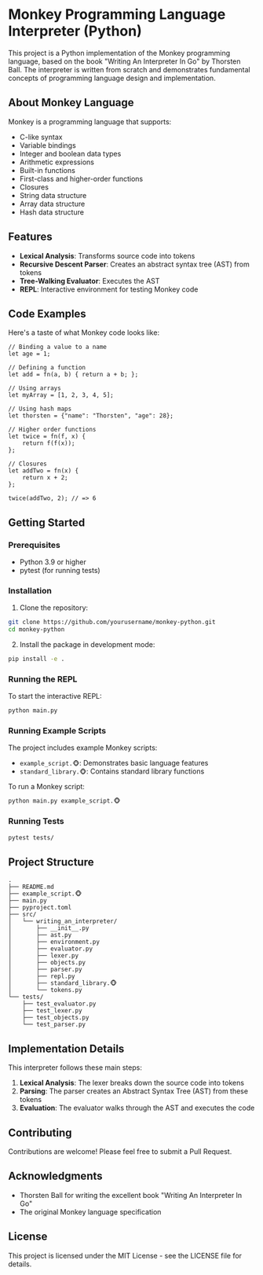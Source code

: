 # Monkey Programming Language Interpreter (Python)

This project is a Python implementation of the Monkey programming language, based on the book "Writing An Interpreter In Go" by Thorsten Ball. The interpreter is written from scratch and demonstrates fundamental concepts of programming language design and implementation.

## About Monkey Language

Monkey is a programming language that supports:

- C-like syntax
- Variable bindings
- Integer and boolean data types
- Arithmetic expressions
- Built-in functions
- First-class and higher-order functions
- Closures
- String data structure
- Array data structure
- Hash data structure

## Features

- **Lexical Analysis**: Transforms source code into tokens
- **Recursive Descent Parser**: Creates an abstract syntax tree (AST) from tokens
- **Tree-Walking Evaluator**: Executes the AST
- **REPL**: Interactive environment for testing Monkey code

## Code Examples

Here's a taste of what Monkey code looks like:

```monkey
// Binding a value to a name
let age = 1;

// Defining a function
let add = fn(a, b) { return a + b; };

// Using arrays
let myArray = [1, 2, 3, 4, 5];

// Using hash maps
let thorsten = {"name": "Thorsten", "age": 28};

// Higher order functions
let twice = fn(f, x) {
    return f(f(x));
};

// Closures
let addTwo = fn(x) {
    return x + 2;
};

twice(addTwo, 2); // => 6
```

## Getting Started

### Prerequisites

- Python 3.9 or higher
- pytest (for running tests)

### Installation

1. Clone the repository:
```bash
git clone https://github.com/yourusername/monkey-python.git
cd monkey-python
```

2. Install the package in development mode:
```bash
pip install -e .
```

### Running the REPL

To start the interactive REPL:

```bash
python main.py
```

### Running Example Scripts

The project includes example Monkey scripts:

- `example_script.🐵`: Demonstrates basic language features
- `standard_library.🐵`: Contains standard library functions

To run a Monkey script:

```bash
python main.py example_script.🐵
```

### Running Tests

```bash
pytest tests/
```

## Project Structure

```
.
├── README.md
├── example_script.🐵
├── main.py
├── pyproject.toml
├── src/
│   └── writing_an_interpreter/
│       ├── __init__.py
│       ├── ast.py
│       ├── environment.py
│       ├── evaluator.py
│       ├── lexer.py
│       ├── objects.py
│       ├── parser.py
│       ├── repl.py
│       ├── standard_library.🐵
│       └── tokens.py
└── tests/
    ├── test_evaluator.py
    ├── test_lexer.py
    ├── test_objects.py
    └── test_parser.py
```

## Implementation Details

This interpreter follows these main steps:

1. **Lexical Analysis**: The lexer breaks down the source code into tokens
2. **Parsing**: The parser creates an Abstract Syntax Tree (AST) from these tokens
3. **Evaluation**: The evaluator walks through the AST and executes the code

## Contributing

Contributions are welcome! Please feel free to submit a Pull Request.

## Acknowledgments

- Thorsten Ball for writing the excellent book "Writing An Interpreter In Go"
- The original Monkey language specification

## License

This project is licensed under the MIT License - see the LICENSE file for details.
